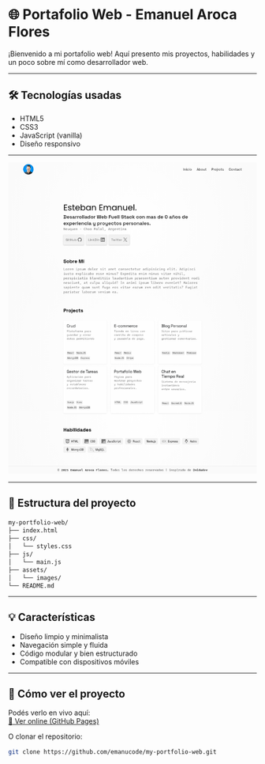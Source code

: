 # 🌐 Portafolio Web - Emanuel Aroca Flores

¡Bienvenido a mi portafolio web! Aquí presento mis proyectos, habilidades y un poco sobre mí como desarrollador web.

---

## 🛠 Tecnologías usadas

- HTML5
- CSS3
- JavaScript (vanilla)
- Diseño responsivo

---

![Vista previa del sitio](capture.png)

---

## 📁 Estructura del proyecto
```plaintext
my-portfolio-web/
├── index.html
├── css/
│   └── styles.css
├── js/
│   └── main.js
├── assets/
│   └── images/
└── README.md
```
---

## 💡 Características

- Diseño limpio y minimalista
- Navegación simple y fluida
- Código modular y bien estructurado
- Compatible con dispositivos móviles

---

## 🚀 Cómo ver el proyecto

Podés verlo en vivo aquí:  
[🔗 Ver online (GitHub Pages)](https://emanucode.github.io/my-prtfolio-web/)

O clonar el repositorio:

```bash
git clone https://github.com/emanucode/my-portfolio-web.git
```
